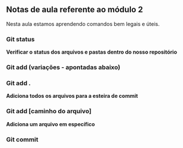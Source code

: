 ## Notas de aula referente ao módulo 2

Nesta aula estamos aprendendo comandos bem legais e úteis.

### Git status
**Verificar o status dos arquivos e pastas dentro do nosso repositório**

### Git add (variações - apontadas abaixo)

### Git add .
**Adiciona todos os arquivos para a esteira de commit**

### Git add [caminho do arquivo]
**Adiciona um arquivo em específico**

### Git commit
